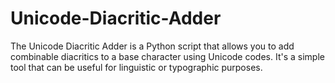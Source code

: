 # Unicode-Diacritic-Adder
The Unicode Diacritic Adder is a Python script that allows you to add combinable diacritics to a base character using Unicode codes. It's a simple tool that can be useful for linguistic or typographic purposes.
